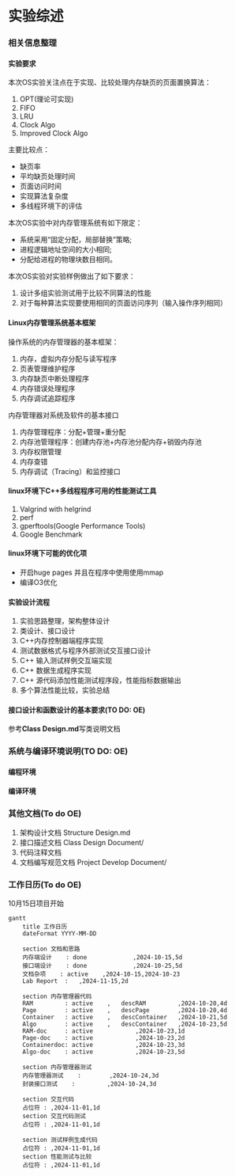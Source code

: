 <!--
   Copyright (C) 2024  All rights reserved.

   Author        : OceanEyeFF
   Email         : fdch00@163.com
   File Name     : Project Overview.md
   Last Modified : 2024-10-21 13:58
   Describe      : 

-->

实验综述
====

### 相关信息整理

#### 实验要求

本次OS实验关注点在于实现、比较处理内存缺页的页面置换算法：
1. OPT(理论可实现)
2. FIFO
3. LRU
4. Clock Algo
5. Improved Clock Algo

主要比较点：
* 缺页率
* 平均缺页处理时间
* 页面访问时间
* 实现算法复杂度
* 多线程环境下的评估

本次OS实验中对内存管理系统有如下限定：
* 系统采用“固定分配，局部替换”策略;
* 进程逻辑地址空间的大小相同;
* 分配给进程的物理块数目相同。

本次OS实验对实验样例做出了如下要求：
1. 设计多组实验测试用于比较不同算法的性能
2. 对于每种算法实现要使用相同的页面访问序列（输入操作序列相同）

#### Linux内存管理系统基本框架

操作系统的内存管理器的基本框架：
1. 内存，虚拟内存分配与读写程序
2. 页表管理维护程序
3. 内存缺页中断处理程序
4. 内存错误处理程序
5. 内存调试追踪程序

内存管理器对系统及软件的基本接口
1. 内存管理程序：分配+管理+重分配
2. 内存池管理程序：创建内存池+内存池分配内存+销毁内存池
3. 内存权限管理
4. 内存查错
5. 内存调试（Tracing）和监控接口

#### linux环境下C++多线程程序可用的性能测试工具

1. Valgrind with helgrind
2. perf
3. gperftools(Google Performance Tools)
4. Google Benchmark

#### linux环境下可能的优化项

* 开启huge pages 并且在程序中使用使用mmap
* 编译O3优化

#### 实验设计流程

1. 实验思路整理，架构整体设计
2. 类设计、接口设计
3. C++内存控制器端程序实现
4. 测试数据格式与程序外部测试交互接口设计
5. C++ 输入测试样例交互端实现
5. C++ 数据生成程序实现
6. C++ 源代码添加性能测试程序段，性能指标数据输出
7. 多个算法性能比较，实验总结

#### 接口设计和函数设计的基本要求(TO DO: OE)

参考**Class Design.md**写类说明文档

### 系统与编译环境说明(TO DO: OE)

#### 编程环境

#### 编译环境

### 其他文档(To do OE)

1. 架构设计文档 Structure Design.md
2. 接口描述文档 Class Design Document/
3. 代码注释文档 
4. 文档编写规范文档 Project Develop Document/

### 工作日历(To do OE)

10月15日项目开始

```mermaid
gantt
	title 工作日历
	dateFormat YYYY-MM-DD

	section 文档和思路
	内存端设计    : done				,2024-10-15,5d
	接口端设计    : done				,2024-10-25,5d
	文档杂项	: active	,2024-10-15,2024-10-23
	Lab Report 	: 	,2024-11-15,2d

	section 内存管理器代码
	RAM			: active	,	descRAM			,2024-10-20,4d
	Page		: active	,	descPage		,2024-10-20,4d
	Container	: active	,	descContainer	,2024-10-21,5d
	Algo		: active	,	descContainer	,2024-10-23,5d
	RAM-doc		: active			,2024-10-23,1d
	Page-doc	: active			,2024-10-23,2d
	Containerdoc: active			,2024-10-23,3d
	Algo-doc	: active			,2024-10-23,5d
	
	section 内存管理器测试
	内存管理器测试    : 		,2024-10-24,3d
	封装接口测试    :			,2024-10-24,3d
	
	section 交互代码
	占位符 : ,2024-11-01,1d
	section 交互代码测试
	占位符 : ,2024-11-01,1d

	section 测试样例生成代码
	占位符 : ,2024-11-01,1d
	section 性能测试与比较
	占位符 : ,2024-11-01,1d

```
